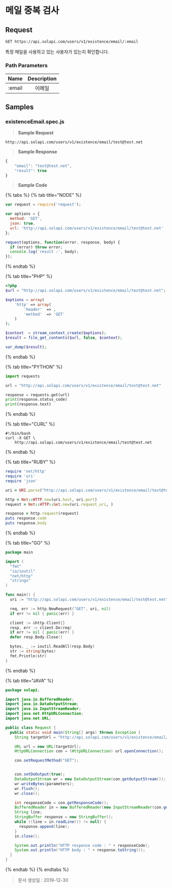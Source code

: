 # 메일 중복 검사

## Request

```text
GET https://api.solapi.com/users/v1/existence/email/:email
```

특정 메일을 사용하고 있는 사용자가 있는지 확인합니다.

### Path Parameters

| Name | Description |
| :---: | :---: |
| :email | 이메일 |

## Samples

### existenceEmail.spec.js

> **Sample Request**

```text
http://api.solapi.com/users/v1/existence/email/test@test.net
```

> **Sample Response**

```javascript
{
    "email": "test@test.net",
    "result": true
}
```

> **Sample Code**

{% tabs %}
{% tab title="NODE" %}
```javascript
var request = require('request');

var options = {
  method: 'GET',
  json: true,
  url: 'http://api.solapi.com/users/v1/existence/email/test@test.net'
};

request(options, function(error, response, body) {
  if (error) throw error;
  console.log('result :', body);
});
```
{% endtab %}

{% tab title="PHP" %}
```php
<?php
$url = "http://api.solapi.com/users/v1/existence/email/test@test.net";

$options = array(
    'http' => array(
        'header'  => ,
        'method'  => 'GET'
    )
);

$context  = stream_context_create($options);
$result = file_get_contents($url, false, $context);

var_dump($result);
```
{% endtab %}

{% tab title="PYTHON" %}
```python
import requests

url = "http://api.solapi.com/users/v1/existence/email/test@test.net"

response = requests.get(url)
print(response.status_code)
print(response.text)
```
{% endtab %}

{% tab title="CURL" %}
```text
#!/bin/bash
curl -X GET \
    http://api.solapi.com/users/v1/existence/email/test@test.net
```
{% endtab %}

{% tab title="RUBY" %}
```ruby
require 'net/http'
require 'uri'
require 'json'

uri = URI.parse("http://api.solapi.com/users/v1/existence/email/test@test.net")

http = Net::HTTP.new(uri.host, uri.port)
request = Net::HTTP::Get.new(uri.request_uri, )

response = http.request(request)
puts response.code
puts response.body
```
{% endtab %}

{% tab title="GO" %}
```go
package main

import (
  "fmt"
  "io/ioutil"
  "net/http"
  "strings"
)

func main() {
  uri := "http://api.solapi.com/users/v1/existence/email/test@test.net"

  req, err := http.NewRequest("GET", uri, nil)
  if err != nil { panic(err) }

  client := &http.Client{}
  resp, err := client.Do(req)
  if err != nil { panic(err) }
  defer resp.Body.Close()

  bytes, _ := ioutil.ReadAll(resp.Body)
  str := string(bytes)
  fmt.Println(str)
}
```
{% endtab %}

{% tab title="JAVA" %}
```java
package solapi;

import java.io.BufferedReader;
import java.io.DataOutputStream;
import java.io.InputStreamReader;
import java.net.HttpURLConnection;
import java.net.URL;

public class Request {
  public static void main(String[] args) throws Exception {
    String targetUrl = "http://api.solapi.com/users/v1/existence/email/test@test.net";

    URL url = new URL(targetUrl);
    HttpURLConnection con = (HttpURLConnection) url.openConnection();

    con.setRequestMethod("GET");


    con.setDoOutput(true);
    DataOutputStream wr = new DataOutputStream(con.getOutputStream());
    wr.writeBytes(parameters);
    wr.flush();
    wr.close();

    int responseCode = con.getResponseCode();
    BufferedReader in = new BufferedReader(new InputStreamReader(con.getInputStream()));
    String line;
    StringBuffer response = new StringBuffer();
    while ((line = in.readLine()) != null) {
      response.append(line);
    }
    in.close();

    System.out.println("HTTP response code : " + responseCode);
    System.out.println("HTTP body : " + response.toString());
  }
}
```
{% endtab %}
{% endtabs %}

> 문서 생성일 : 2019-12-30


